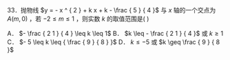 33．抛物线 $y = - x ^ { 2 } + k x + k - \frac { 5 } { 4 }$ 与 $x$ 轴的一个交点为 $A ( m , 0 )$ ，若 $- 2 \leq m \leq 1$ ，则实数 $k$ 的取值范围是( )

A． $- \frac { 2 1 } { 4 } \leq k \leq 1$ B． $k \leq - \frac { 2 1 } { 4 }$ 或 $k \geq 1$ C． $- 5 \leq k \leq { \frac { 9 } { 8 } }$ D． $k \leq - 5$ 或 $k \geq \frac { 9 } { 8 }$

